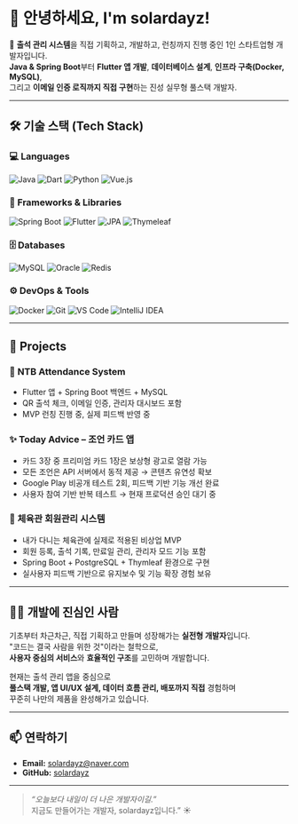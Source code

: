 # 👋 안녕하세요, I'm solardayz!

🥊 **출석 관리 시스템**을 직접 기획하고, 개발하고, 런칭까지 진행 중인 1인 스타트업형 개발자입니다.  
**Java & Spring Boot**부터 **Flutter 앱 개발**, **데이터베이스 설계**, **인프라 구축(Docker, MySQL)**,  
그리고 **이메일 인증 로직까지 직접 구현**하는 진성 실무형 풀스택 개발자.

---

## 🛠️ 기술 스택 (Tech Stack)

### 💻 Languages
![Java](https://img.shields.io/badge/Java-007396?style=flat&logo=java)
![Dart](https://img.shields.io/badge/Dart-0175C2?style=flat&logo=dart)
![Python](https://img.shields.io/badge/Python-3776AB?style=flat&logo=python)
![Vue.js](https://img.shields.io/badge/Vue.js-4FC08D?style=flat&logo=vue.js)

### 🧰 Frameworks & Libraries
![Spring Boot](https://img.shields.io/badge/SpringBoot-6DB33F?style=flat&logo=spring)
![Flutter](https://img.shields.io/badge/Flutter-02569B?style=flat&logo=flutter)
![JPA](https://img.shields.io/badge/JPA-59666C?style=flat&logo=hibernate)
![Thymeleaf](https://img.shields.io/badge/Thymeleaf-005F0F?style=flat&logo=thymeleaf)

### 🗄️ Databases
![MySQL](https://img.shields.io/badge/MySQL-4479A1?style=flat&logo=MySQL)
![Oracle](https://img.shields.io/badge/Oracle-F80000?style=flat&logo=Oracle)
![Redis](https://img.shields.io/badge/Redis-DC382D?style=flat&logo=Redis)

### ⚙️ DevOps & Tools
![Docker](https://img.shields.io/badge/Docker-2496ED?style=flat&logo=docker)
![Git](https://img.shields.io/badge/Git-F05032?style=flat&logo=git)
![VS Code](https://img.shields.io/badge/VS_Code-007ACC?style=flat&logo=visual-studio-code)
![IntelliJ IDEA](https://img.shields.io/badge/IntelliJ-000000?style=flat&logo=intellij-idea)

---

## 📂 Projects

### 🥋 **NTB Attendance System**
- Flutter 앱 + Spring Boot 백엔드 + MySQL
- QR 출석 체크, 이메일 인증, 관리자 대시보드 포함
- MVP 런칭 진행 중, 실제 피드백 반영 중

### ✨ **Today Advice – 조언 카드 앱**
- 카드 3장 중 프리미엄 카드 1장은 보상형 광고로 열람 가능
- 모든 조언은 API 서버에서 동적 제공 → 콘텐츠 유연성 확보
- Google Play 비공개 테스트 2회, 피드백 기반 기능 개선 완료
- 사용자 참여 기반 반복 테스트 → 현재 프로덕션 승인 대기 중

### 🧘 **체육관 회원관리 시스템**
- 내가 다니는 체육관에 실제로 적용된 비상업 MVP
- 회원 등록, 출석 기록, 만료일 관리, 관리자 모드 기능 포함
- Spring Boot + PostgreSQL + Thymleaf 환경으로 구현
- 실사용자 피드백 기반으로 유지보수 및 기능 확장 경험 보유

---

## 👨‍💻 개발에 진심인 사람

기초부터 차근차근, 직접 기획하고 만들며 성장해가는 **실전형 개발자**입니다.  
"코드는 결국 사람을 위한 것"이라는 철학으로,  
**사용자 중심의 서비스**와 **효율적인 구조**를 고민하며 개발합니다.

현재는 출석 관리 앱을 중심으로  
**풀스택 개발, 앱 UI/UX 설계, 데이터 흐름 관리, 배포까지 직접** 경험하며  
꾸준히 나만의 제품을 완성해가고 있습니다.

---

## 📫 연락하기

- **Email:** solardayz@naver.com  
- **GitHub:** [solardayz](https://github.com/solardayz)

---

> *“오늘보다 내일이 더 나은 개발자이길.”*  
> 지금도 만들어가는 개발자, solardayz입니다.” ☀️
